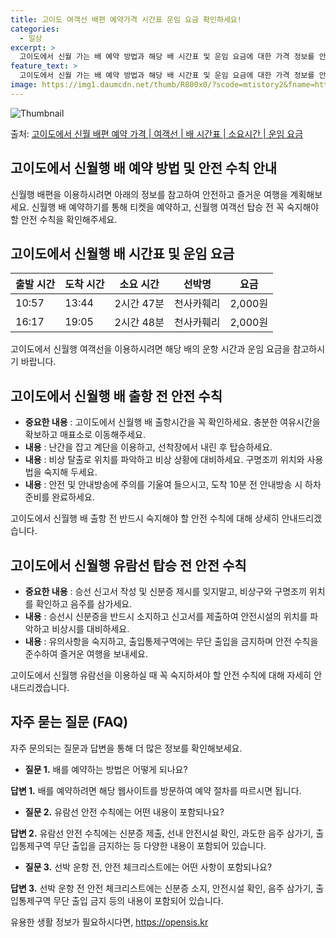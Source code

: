 ```yaml
---
title: 고이도 여객선 배편 예약가격 시간표 운임 요금 확인하세요!
categories:
  - 일상
excerpt: >
  고이도에서 신월 가는 배 예약 방법과 해당 배 시간표 및 운임 요금에 대한 가격 정보를 안내 드리겠습니다. 안전하고 재밋는 신월행 여행을 위해 아래 정보 참고하시기 바랍니다. 신월행 배편 예약하기 👈 클릭고이도에서 신월행 배 시간표출발 시간도착 시간소요 시간선박명요금10:5713:442시간 47분천사카훼리2,000원16:1719:052시간 48분천사카훼리2,000원신월행 배편 예약하기 👈 클릭고이도에서 신월행 여객선 탑승 시 이용수칙고이도에서 신월행 배 출항 전 반드시 숙지해야 할 탑승 수칙들에 대해 알아봅시다. 중요한 내용고이도에서 신월행 배 출항시간을 꼭 확인하세요.선박이 출항 직전에 혼잡할 수 있으니 충분한 여유시간을 확보해 매표소로 미리 이동해주세요.이용 시 반드시 난간을 잡고 계단을 이용해야 합..
feature_text: >
  고이도에서 신월 가는 배 예약 방법과 해당 배 시간표 및 운임 요금에 대한 가격 정보를 안내 드리겠습니다. 안전하고 재밋는 신월행 여행을 위해 아래 정보 참고하시기 바랍니다. 신월행 배편 예약하기 👈 클릭고이도에서 신월행 배 시간표출발 시간도착 시간소요 시간선박명요금10:5713:442시간 47분천사카훼리2,000원16:1719:052시간 48분천사카훼리2,000원신월행 배편 예약하기 👈 클릭고이도에서 신월행 여객선 탑승 시 이용수칙고이도에서 신월행 배 출항 전 반드시 숙지해야 할 탑승 수칙들에 대해 알아봅시다. 중요한 내용고이도에서 신월행 배 출항시간을 꼭 확인하세요.선박이 출항 직전에 혼잡할 수 있으니 충분한 여유시간을 확보해 매표소로 미리 이동해주세요.이용 시 반드시 난간을 잡고 계단을 이용해야 합..
image: https://img1.daumcdn.net/thumb/R800x0/?scode=mtistory2&fname=https%3A%2F%2Fblog.kakaocdn.net%2Fdn%2Fb5pxTk%2FbtsHCCiJC74%2FeIKwaEZLHnjiLMLaAITFsk%2Fimg.webp
---
```


![Thumbnail](https://img1.daumcdn.net/thumb/R800x0/?scode=mtistory2&fname=https%3A%2F%2Fblog.kakaocdn.net%2Fdn%2Fb5pxTk%2FbtsHCCiJC74%2FeIKwaEZLHnjiLMLaAITFsk%2Fimg.webp)

<p>출처: <a href="https://opensis.kr/entry/%EA%B3%A0%EC%9D%B4%EB%8F%84%EC%97%90%EC%84%9C-%EC%8B%A0%EC%9B%94-%EB%B0%B0%ED%8E%B8-%EC%98%88%EC%95%BD-%EA%B0%80%EA%B2%A9-%EC%97%AC%EA%B0%9D%EC%84%A0-%EB%B0%B0-%EC%8B%9C%EA%B0%84%ED%91%9C-%EC%86%8C%EC%9A%94%EC%8B%9C%EA%B0%84-%EC%9A%B4%EC%9E%84-%EC%9A%94%EA%B8%88" rel="dofollow">고이도에서 신월 배편 예약 가격 | 여객선 | 배 시간표 | 소요시간 | 운임 요금</a> </p>

## 고이도에서 신월행 배 예약 방법 및 안전 수칙 안내

신월행 배편을 이용하시려면 아래의 정보를 참고하여 안전하고 즐거운 여행을 계획해보세요. 신월행 배 예약하기를 통해 티켓을 예약하고, 신월행
여객선 탑승 전 꼭 숙지해야 할 안전 수칙을 확인해주세요.

## 고이도에서 신월행 배 시간표 및 운임 요금

**출발 시간** | **도착 시간** | **소요 시간** | **선박명** | **요금**  
---|---|---|---|---  
10:57 | 13:44 | 2시간 47분 | 천사카훼리 | 2,000원  
16:17 | 19:05 | 2시간 48분 | 천사카훼리 | 2,000원  
  
고이도에서 신월행 여객선을 이용하시려면 해당 배의 운항 시간과 운임 요금을 참고하시기 바랍니다.

## 고이도에서 신월행 배 출항 전 안전 수칙

  * **중요한 내용** : 고이도에서 신월행 배 출항시간을 꼭 확인하세요. 충분한 여유시간을 확보하고 매표소로 이동해주세요.
  * **내용** : 난간을 잡고 계단을 이용하고, 선착장에서 내린 후 탑승하세요.
  * **내용** : 비상 탈출로 위치를 파악하고 비상 상황에 대비하세요. 구명조끼 위치와 사용법을 숙지해 두세요.
  * **내용** : 안전 및 안내방송에 주의를 기울여 들으시고, 도착 10분 전 안내방송 시 하차 준비를 완료하세요.

고이도에서 신월행 배 출항 전 반드시 숙지해야 할 안전 수칙에 대해 상세히 안내드리겠습니다.

## 고이도에서 신월행 유람선 탑승 전 안전 수칙

  * **중요한 내용** : 승선 신고서 작성 및 신분증 제시를 잊지말고, 비상구와 구명조끼 위치를 확인하고 음주를 삼가세요.
  * **내용** : 승선시 신분증을 반드시 소지하고 신고서를 제출하여 안전시설의 위치를 파악하고 비상시를 대비하세요.
  * **내용** : 유의사항을 숙지하고, 출입통제구역에는 무단 출입을 금지하며 안전 수칙을 준수하여 즐거운 여행을 보내세요.

고이도에서 신월행 유람선을 이용하실 때 꼭 숙지하셔야 할 안전 수칙에 대해 자세히 안내드리겠습니다.

## 자주 묻는 질문 (FAQ)

자주 문의되는 질문과 답변을 통해 더 많은 정보를 확인해보세요.

  * **질문 1.** 배를 예약하는 방법은 어떻게 되나요?

**답변 1.** 배를 예약하려면 해당 웹사이트를 방문하여 예약 절차를 따르시면 됩니다.

  * **질문 2.** 유람선 안전 수칙에는 어떤 내용이 포함되나요?

**답변 2.** 유람선 안전 수칙에는 신분증 제출, 선내 안전시설 확인, 과도한 음주 삼가기, 출입통제구역 무단 출입을 금지하는 등 다양한
내용이 포함되어 있습니다.

  * **질문 3.** 선박 운항 전, 안전 체크리스트에는 어떤 사항이 포함되나요?

**답변 3.** 선박 운항 전 안전 체크리스트에는 신분증 소지, 안전시설 확인, 음주 삼가기, 출입통제구역 무단 출입 금지 등의 내용이
포함되어 있습니다.



 

유용한 생활 정보가 필요하시다면, <a href="https://opensis.kr" rel="dofollow">https://opensis.kr</a>



